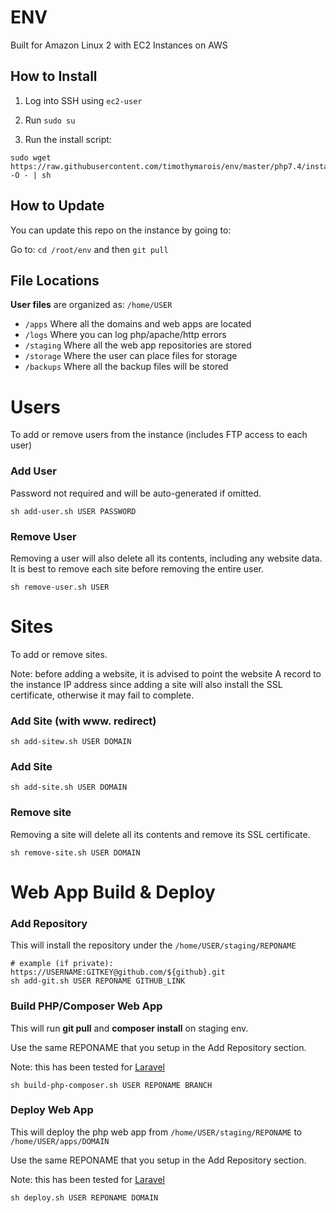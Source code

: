 # ENV

Built for Amazon Linux 2 with EC2 Instances on AWS

## How to Install

1) Log into SSH using `ec2-user`

2) Run `sudo su`

3) Run the install script:

```
sudo wget https://raw.githubusercontent.com/timothymarois/env/master/php7.4/install.sh -O - | sh
```

## How to Update

You can update this repo on the instance by going to:

Go to: `cd /root/env` and then `git pull`

## File Locations

**User files** are organized as: `/home/USER`

- `/apps` Where all the domains and web apps are located
- `/logs` Where you can log php/apache/http errors
- `/staging` Where all the web app repositories are stored
- `/storage` Where the user can place files for storage
- `/backups` Where all the backup files will be stored

# Users

To add or remove users from the instance (includes FTP access to each user)

### Add User

Password not required and will be auto-generated if omitted.

```
sh add-user.sh USER PASSWORD
```

### Remove User

Removing a user will also delete all its contents, including any website data. It is best to remove each site before removing the entire user.

```
sh remove-user.sh USER
```

# Sites

To add or remove sites. 

Note: before adding a website, it is advised to point the website A record to the instance IP address since adding a site will also install the SSL certificate, otherwise it may fail to complete.

### Add Site (with www. redirect)

```
sh add-sitew.sh USER DOMAIN
```

### Add Site

```
sh add-site.sh USER DOMAIN
```

### Remove site

Removing a site will delete all its contents and remove its SSL certificate.

```
sh remove-site.sh USER DOMAIN
```

# Web App Build & Deploy

### Add Repository

This will install the repository under the `/home/USER/staging/REPONAME`

```
# example (if private): https://USERNAME:GITKEY@github.com/${github}.git
sh add-git.sh USER REPONAME GITHUB_LINK
```

### Build PHP/Composer Web App

This will run **git pull** and **composer install** on staging env. 

Use the same REPONAME that you setup in the Add Repository section.

Note: this has been tested for [Laravel](https://laravel.com/)

```
sh build-php-composer.sh USER REPONAME BRANCH
```

### Deploy Web App

This will deploy the php web app from `/home/USER/staging/REPONAME` to `/home/USER/apps/DOMAIN`

Use the same REPONAME that you setup in the Add Repository section.

Note: this has been tested for [Laravel](https://laravel.com/)

```
sh deploy.sh USER REPONAME DOMAIN
```
